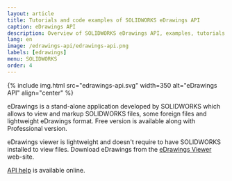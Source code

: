 ```yaml
---
layout: article
title: Tutorials and code examples of SOLIDWORKS eDrawings API
caption: eDrawings API
description: Overview of SOLIDWORKS eDrawings API, examples, tutorials and code snippets
lang: en
image: /edrawings-api/edrawings-api.png
labels: [edrawings]
menu: SOLIDWORKS
order: 4
---
```

{% include img.html src="edrawings-api.svg" width=350 alt="eDrawings API" align="center" %}

eDrawings is a stand-alone application developed by SOLIDWORKS which allows to view and markup SOLIDWORKS files, some foreign files and lightweight eDrawings format. Free version is available along with Professional version.

eDrawings viewer is lightweight and doesn't require to have SOLIDWORKS installed to view files. Download eDrawings from the [eDrawings Viewer](https://www.edrawingsviewer.com) web-site.

[API help](http://help.solidworks.com/2016/english/api/SWHelp_List.html?id=910f478a27674aea9e7869b31a3f9252) is available online.
